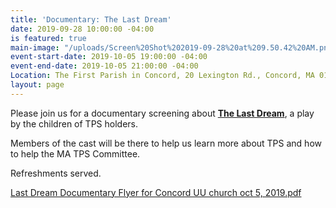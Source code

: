 ```yaml
---
title: 'Documentary: The Last Dream'
date: 2019-09-28 10:00:00 -04:00
is featured: true
main-image: "/uploads/Screen%20Shot%202019-09-28%20at%209.50.42%20AM.png"
event-start-date: 2019-10-05 19:00:00 -04:00
event-end-date: 2019-10-05 21:00:00 -04:00
Location: The First Parish in Concord, 20 Lexington Rd., Concord, MA 01742
layout: page
---
```


Please join us for a documentary screening about **[The Last Dream](https://masstps.com/the-last-dream/?fbclid=IwAR0DLZn9ERJ8mM0Dmdov2miGUf0RoN4089qmW17QX3VdZvcWhoqD4ANQdx4)**, a play by the children of TPS holders. 

Members of the cast will be there to help us learn more about TPS and how to help the MA TPS Committee.

Refreshments served.

[Last Dream Documentary Flyer for Concord UU church oct 5, 2019.pdf](/uploads/Last%20Dream%20Documentary%20Flyer%20for%20Concord%20UU%20church%20oct%205,%202019.pdf)
